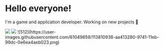 # Hello everyone!
I'm a game and application developer.
Working on new projects 🙂<p>

<img src="https://github-readme-stats.vercel.app/api?username=Higamers&theme=gotham&show_icons=true&custom_title=My%20Github%20Stats">
<img src="https://github-readme-stats.vercel.app/api/top-langs/?username=Higamers&theme=gotham&custom_title=My%20most%20used%20languages&layout=compact">
![512](https://user-images.githubusercontent.com/61049859/113810938-aa413280-9741-11eb-99dc-0e6ea4aeb023.png)
